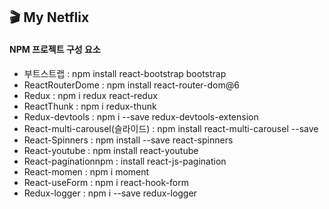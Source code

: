 ## 🎬 My Netflix

#### NPM 프로젝트 구성 요소

- 부트스트랩 : npm install react-bootstrap bootstrap
- ReactRouterDome : npm install react-router-dom@6
- Redux : npm i redux react-redux
- ReactThunk : npm i redux-thunk
- Redux-devtools : npm i --save redux-devtools-extension
- React-multi-carousel(슬라이드) : npm install react-multi-carousel --save
- React-Spinners : npm install --save react-spinners
- React-youtube : npm install react-youtube
- React-paginationnpm : install react-js-pagination
- React-momen : npm i moment
- React-useForm : npm i react-hook-form
- Redux-logger : npm i --save redux-logger
